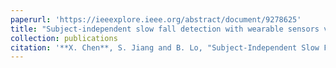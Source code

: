 ```yaml
---
paperurl: 'https://ieeexplore.ieee.org/abstract/document/9278625'
title: "Subject-independent slow fall detection with wearable sensors via deep learning"
collection: publications
citation: '**X. Chen**, S. Jiang and B. Lo, "Subject-Independent Slow Fall Detection with Wearable Sensors via Deep Learning," 2020 IEEE SENSORS, Rotterdam, Netherlands, 2020, pp. 1-4, doi: 10.1109/SENSORS47125.2020.9278625.'
---
```

